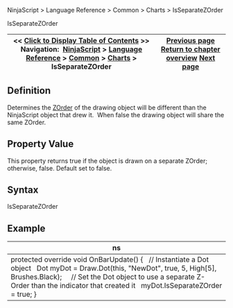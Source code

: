 ﻿
NinjaScript > Language Reference > Common > Charts > IsSeparateZOrder

IsSeparateZOrder

| << [Click to Display Table of Contents](isseparatezorder.md) >> **Navigation:**     [NinjaScript](ninjascript.md) > [Language Reference](language_reference_wip.md) > [Common](common.md) > [Charts](chart.md) > IsSeparateZOrder | [Previous page](isoverlay.md) [Return to chapter overview](chart.md) [Next page](scalejustification.md) |
| --- | --- |
## Definition
Determines the [ZOrder](chart_zorder.md) of the drawing object will be different than the NinjaScript object that drew it.  When false the drawing object will share the same ZOrder.
 
## Property Value
This property returns true if the object is drawn on a separate ZOrder; otherwise, false. Default set to false.
 
## Syntax
IsSeparateZOrder

## Example

| ns |
| --- |
| protected override void OnBarUpdate() {    // Instantiate a Dot object    Dot myDot = Draw.Dot(this, "NewDot", true, 5, High[5], Brushes.Black);      // Set the Dot object to use a separate Z-Order than the indicator that created it    myDot.IsSeparateZOrder = true; } |
